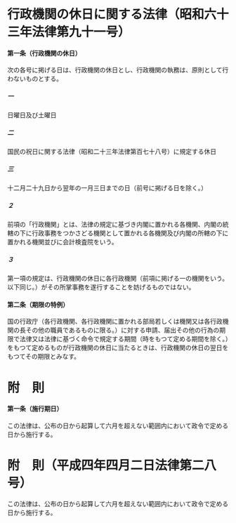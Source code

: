 # 行政機関の休日に関する法律（昭和六十三年法律第九十一号）
#### 第一条（行政機関の休日）
次の各号に掲げる日は、行政機関の休日とし、行政機関の執務は、原則として行わないものとする。
##### 一
日曜日及び土曜日
##### 二
国民の祝日に関する法律（昭和二十三年法律第百七十八号）に規定する休日
##### 三
十二月二十九日から翌年の一月三日までの日（前号に掲げる日を除く。）
##### ２
前項の「行政機関」とは、法律の規定に基づき内閣に置かれる各機関、内閣の統轄の下に行政事務をつかさどる機関として置かれる各機関及び内閣の所轄の下に置かれる機関並びに会計検査院をいう。
##### ３
第一項の規定は、行政機関の休日に各行政機関（前項に掲げる一の機関をいう。以下同じ。）がその所掌事務を遂行することを妨げるものではない。
#### 第二条（期限の特例）
国の行政庁（各行政機関、各行政機関に置かれる部局若しくは機関又は各行政機関の長その他の職員であるものに限る。）に対する申請、届出その他の行為の期限で法律又は法律に基づく命令で規定する期間（時をもつて定める期間を除く。）をもつて定めるものが行政機関の休日に当たるときは、行政機関の休日の翌日をもつてその期限とみなす。
# 附　則
#### 第一条（施行期日）
この法律は、公布の日から起算して六月を超えない範囲内において政令で定める日から施行する。
# 附　則（平成四年四月二日法律第二八号）
この法律は、公布の日から起算して六月を超えない範囲内において政令で定める日から施行する。
